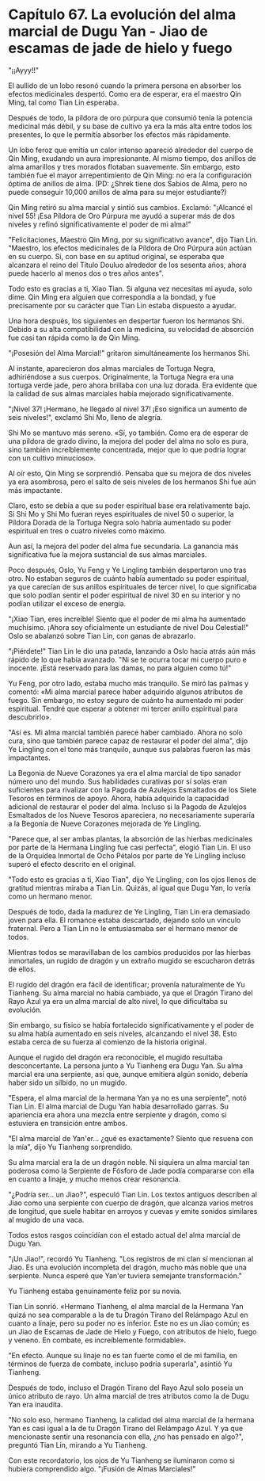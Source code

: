 
# Capítulo 67. La evolución del alma marcial de Dugu Yan - Jiao de escamas de jade de hielo y fuego


"¡¡Ayyy!!"

El aullido de un lobo resonó cuando la primera persona en absorber los efectos medicinales despertó. Como era de esperar, era el maestro Qin Ming, tal como Tian Lin esperaba.

Después de todo, la píldora de oro púrpura que consumió tenía la potencia medicinal más débil, y su base de cultivo ya era la más alta entre todos los presentes, lo que le permitía absorber los efectos más rápidamente.

Un lobo feroz que emitía un calor intenso apareció alrededor del cuerpo de Qin Ming, exudando un aura impresionante. Al mismo tiempo, dos anillos de alma amarillos y tres morados flotaban suavemente. Sin embargo, esto también fue el mayor arrepentimiento de Qin Ming: no era la configuración óptima de anillos de alma. (PD: ¿Shrek tiene dos Sabios de Alma, pero no puede conseguir 10,000 anillos de alma para su mejor estudiante?)

Qin Ming retiró su alma marcial y sintió sus cambios. Exclamó: "¡Alcancé el nivel 55! ¡Esa Píldora de Oro Púrpura me ayudó a superar más de dos niveles y refinó significativamente el poder de mi alma!"

"Felicitaciones, Maestro Qin Ming, por su significativo avance", dijo Tian Lin. "Maestro, los efectos medicinales de la Píldora de Oro Púrpura aún actúan en su cuerpo. Si, con base en su aptitud original, se esperaba que alcanzara el reino del Título Douluo alrededor de los sesenta años, ahora puede hacerlo al menos dos o tres años antes".

Todo esto es gracias a ti, Xiao Tian. Si alguna vez necesitas mi ayuda, solo dime. Qin Ming era alguien que correspondía a la bondad, y fue precisamente por su carácter que Tian Lin estaba dispuesto a ayudar.

Una hora después, los siguientes en despertar fueron los hermanos Shi. Debido a su alta compatibilidad con la medicina, su velocidad de absorción fue casi tan rápida como la de Qin Ming.

"¡Posesión del Alma Marcial!" gritaron simultáneamente los hermanos Shi.

Al instante, aparecieron dos almas marciales de Tortuga Negra, adhiriéndose a sus cuerpos. Originalmente, la Tortuga Negra era una tortuga verde jade, pero ahora brillaba con una luz dorada. Era evidente que la calidad de sus almas marciales había mejorado significativamente.

"¡Nivel 37! ¡Hermano, he llegado al nivel 37! ¡Eso significa un aumento de seis niveles!", exclamó Shi Mo, lleno de alegría.

Shi Mo se mantuvo más sereno. «Sí, yo también. Como era de esperar de una píldora de grado divino, la mejora del poder del alma no solo es pura, sino también increíblemente concentrada, mejor que lo que podría lograr con un cultivo minucioso».

Al oír esto, Qin Ming se sorprendió. Pensaba que su mejora de dos niveles ya era asombrosa, pero el salto de seis niveles de los hermanos Shi fue aún más impactante.

Claro, esto se debía a que su poder espiritual base era relativamente bajo. Si Shi Mo y Shi Mo fueran reyes espirituales de nivel 50 o superior, la Píldora Dorada de la Tortuga Negra solo habría aumentado su poder espiritual en tres o cuatro niveles como máximo.

Aun así, la mejora del poder del alma fue secundaria. La ganancia más significativa fue la mejora sustancial de sus almas marciales.

Poco después, Oslo, Yu Feng y Ye Lingling también despertaron uno tras otro. No estaban seguros de cuánto había aumentado su poder espiritual, ya que carecían de sus anillos espirituales de tercer nivel, lo que significaba que solo podían sentir el poder espiritual de nivel 30 en su interior y no podían utilizar el exceso de energía.

"¡Xiao Tian, eres increíble! Siento que el poder de mi alma ha aumentado muchísimo. ¡Ahora soy oficialmente un estudiante de nivel Dou Celestial!" Oslo se abalanzó sobre Tian Lin, con ganas de abrazarlo.

"¡Piérdete!" Tian Lin le dio una patada, lanzando a Oslo hacia atrás aún más rápido de lo que había avanzado. "Ni se te ocurra tocar mi cuerpo puro e inocente. ¡Está reservado para las damas, no para alguien como tú!"

Yu Feng, por otro lado, estaba mucho más tranquilo. Se miró las palmas y comentó: «Mi alma marcial parece haber adquirido algunos atributos de fuego. Sin embargo, no estoy seguro de cuánto ha aumentado mi poder espiritual. Tendré que esperar a obtener mi tercer anillo espiritual para descubrirlo».

"Así es. Mi alma marcial también parece haber cambiado. Ahora no solo cura, sino que también parece capaz de restaurar el poder del alma", dijo Ye Lingling con el tono más tranquilo, aunque sus palabras fueron las más impactantes.

La Begonia de Nueve Corazones ya era el alma marcial de tipo sanador número uno del mundo. Sus habilidades curativas por sí solas eran suficientes para rivalizar con la Pagoda de Azulejos Esmaltados de los Siete Tesoros en términos de apoyo. Ahora, había adquirido la capacidad adicional de restaurar el poder del alma. Incluso si la Pagoda de Azulejos Esmaltados de los Nueve Tesoros apareciera, no necesariamente superaría a la Begonia de Nueve Corazones mejorada de Ye Lingling.

"Parece que, al ser ambas plantas, la absorción de las hierbas medicinales por parte de la Hermana Lingling fue casi perfecta", elogió Tian Lin. El uso de la Orquídea Inmortal de Ocho Pétalos por parte de Ye Lingling incluso superó el efecto descrito en el original.

"Todo esto es gracias a ti, Xiao Tian", dijo Ye Lingling, con los ojos llenos de gratitud mientras miraba a Tian Lin. Quizás, al igual que Dugu Yan, lo vería como un hermano menor.

Después de todo, dada la madurez de Ye Lingling, Tian Lin era demasiado joven para ella. El romance estaba descartado, dejando solo un vínculo fraternal. Pero a Tian Lin no le entusiasmaba ser el hermano menor de todos.

Mientras todos se maravillaban de los cambios producidos por las hierbas inmortales, un rugido de dragón y un extraño mugido se escucharon detrás de ellos.

El rugido del dragón era fácil de identificar; provenía naturalmente de Yu Tianheng. Su alma marcial no había cambiado, ya que el Dragón Tirano del Rayo Azul ya era un alma marcial de alto nivel, lo que dificultaba su evolución.

Sin embargo, su físico se había fortalecido significativamente y el poder de su alma había aumentado en seis niveles, alcanzando el nivel 38. Esto estaba cerca de su fuerza al comienzo de la historia original.

Aunque el rugido del dragón era reconocible, el mugido resultaba desconcertante. La persona junto a Yu Tianheng era Dugu Yan. Su alma marcial era una serpiente, así que, aunque emitiera algún sonido, debería haber sido un silbido, no un mugido.

"Espera, el alma marcial de la hermana Yan ya no es una serpiente", notó Tian Lin. El alma marcial de Dugu Yan había desarrollado garras. Su apariencia era ahora una mezcla entre serpiente y dragón, como si estuviera en transición entre ambos.

"El alma marcial de Yan'er... ¿qué es exactamente? Siento que resuena con la mía", dijo Yu Tianheng sorprendido.

Su alma marcial era la de un dragón noble. Ni siquiera un alma marcial tan poderosa como la Serpiente de Fósforo de Jade podía compararse con ella en cuanto a linaje, y mucho menos crear resonancia.

"¿Podría ser... un Jiao?", especuló Tian Lin. Los textos antiguos describen al Jiao como una serpiente con cuerpo de dragón, que alcanza varios metros de longitud, que suele habitar en arroyos y cuevas y emite sonidos similares al mugido de una vaca.

Todos estos rasgos coincidían con el estado actual del alma marcial de Dugu Yan.

"¡Un Jiao!", recordó Yu Tianheng. "Los registros de mi clan sí mencionan al Jiao. Es una evolución incompleta del dragón, mucho más noble que una serpiente. Nunca esperé que Yan'er tuviera semejante transformación."

Yu Tianheng estaba genuinamente feliz por su novia.

Tian Lin sonrió. «Hermano Tianheng, el alma marcial de la Hermana Yan quizá no sea comparable a la de tu Dragón Tirano del Relámpago Azul en cuanto a linaje, pero su poder no es inferior. Este no es un Jiao común; es un Jiao de Escamas de Jade de Hielo y Fuego, con atributos de hielo, fuego y veneno. En combate, es increíblemente formidable».

"En efecto. Aunque su linaje no es tan fuerte como el de mi familia, en términos de fuerza de combate, incluso podría superarla", asintió Yu Tianheng.

Después de todo, incluso el Dragón Tirano del Rayo Azul solo poseía un único atributo de rayo. Un alma marcial de tres atributos como la de Dugu Yan era inaudita.

"No solo eso, hermano Tianheng, la calidad del alma marcial de la hermana Yan es casi igual a la de tu Dragón Tirano del Relámpago Azul. Y ya que mencionaste sentir una resonancia con ella, ¿no has pensado en algo?", preguntó Tian Lin, mirando a Yu Tianheng.

Con este recordatorio, los ojos de Yu Tianheng se iluminaron como si hubiera comprendido algo. "¡Fusión de Almas Marciales!"
